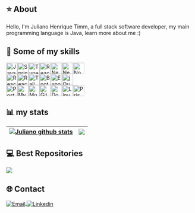 ## ⭐ About
Hello, I'm Juliano Henrique Timm, a full stack software developer, my main programming language is Java, learn more about me :)

## 👾 Some of my skills 
<div style="display: flex; flex-direction: row; justify-content: flex-center;">
  <img src="https://img.shields.io/badge/Java-414141?style=for-the-badge&logo=openjdk&logoColor=white" height="30" alt="Java" target="_blank" />
  <img src="https://img.shields.io/badge/-Spring Boot-414141?style=for-the-badge&logo=Spring&logoColor=white" height="30" alt="SpringBoot" target="_blank" />
  <img src="https://img.shields.io/badge/-TypeScript-414141?style=for-the-badge&logo=TypeScript&logoColor=white" height="30" alt="Typescript" target="_blank" />
  <img src="https://img.shields.io/badge/-React-414141?style=for-the-badge&logo=React&logoColor=white" height="30" alt="React" target="_blank" />
  <img src="https://img.shields.io/badge/-Next-414141?style=for-the-badge&logo=next.js&logoColor=white" height="30" alt="Next" target="_blank" />
  <img src="https://img.shields.io/badge/-Nest-414141?style=for-the-badge&logo=nestjs&logoColor=white" height="30" alt="Nest" target="_blank" />
  <img src="https://img.shields.io/badge/-Node-414141?style=for-the-badge&logo=node.js&logoColor=white" height="30" alt="Node" target="_blank" />
</div>

<div style="display: flex; flex-direction: row; justify-content: flex-center;">
  <img src="https://img.shields.io/badge/React Native-414141?style=for-the-badge&logo=react&logoColor=white" height="30" alt="React Native" target="_blank" />
  <img src="https://img.shields.io/badge/-React Query-414141?style=for-the-badge&logo=ReactQuery&logoColor=white" height="30" alt="React Query" target="_blank" />
  <img src="https://img.shields.io/badge/-Tailwind-414141?style=for-the-badge&logo=TailwindCSS&logoColor=white" height="30" alt="Tailwind" target="_blank" />
  <img src="https://img.shields.io/badge/-Bootstrap-414141?style=for-the-badge&logo=Bootstrap&logoColor=white" height="30" alt="Bootstrap" target="_blank" />
  <img src="https://img.shields.io/badge/-Expo-414141?style=for-the-badge&logo=Expo&logoColor=white" height="30" alt="Expo" target="_blank" />
  <img src="https://img.shields.io/badge/JQuery-414141?style=for-the-badge&logo=jquery&logoColor=white" height="30" alt="jQuery" target="_blank" />
</div>

<div style="display: flex; flex-direction: row; justify-content: flex-center;">
  <img src="https://img.shields.io/badge/-PostgreSql-414141?style=for-the-badge&logo=PostgreSQL&logoColor=white" height="30" alt="PostgreSQL" target="_blank" />
  <img src="https://img.shields.io/badge/-Mysql-414141?style=for-the-badge&logo=mysql&logoColor=white" height="30" alt="MySQL" target="_blank" />
  <img src="https://img.shields.io/badge/-MongoDb-414141?style=for-the-badge&logo=MongoDB&logoColor=white" height="30" alt="MongoDB" target="_blank" />
  <img src="https://img.shields.io/badge/-Git-414141?style=for-the-badge&logo=Git&logoColor=white" height="30" alt="Git" target="_blank" />
  <img src="https://img.shields.io/badge/-Docker-414141?style=for-the-badge&logo=Docker&logoColor=white" height="30" alt="Docker" target="_blank" />  
  <img src="https://img.shields.io/badge/-Linux-414141?style=for-the-badge&logo=linux&logoColor=white" height="30" alt="Linux" target="_blank" />  
  <img src="https://img.shields.io/badge/-Prisma-414141?style=for-the-badge&logo=Prisma&logoColor=white" height="30" alt="Prisma" target="_blank" />
</div>

## 📊 my stats 
| <a href="https://github.com/JulianoTimmHub/github-readme-stats"><img align="center" src="https://github-readme-stats.vercel.app/api?username=julianotimmhub&show_icons=true&include_all_commits=true&theme=merko&hide_border=true" alt="Juliano github stats" /></a> | <a href="https://github.com/JulianoTimmHub//github-readme-stats"><img align="center" src="https://github-readme-stats.vercel.app/api/top-langs/?username=julianotimmhub&layout=compact&theme=merko&hide_border=true" /></a> |
| ------------- | ------------- |

## 💻 Best Repositories

<a href="https://github.com/JulianoTimmHub/portfolio">
  <img align="center" src="https://github-readme-stats.vercel.app/api/pin/?username=julianotimmhub&repo=portfolio&theme=merko&hide_border=true" />
</a>

## 🌐 Contact
<a href="mailto:julianotimmtimm@gmail.com">
  <img align="center" src="https://img.shields.io/badge/Email-414141?style=for-the-badge&logo=gmail&logoColor=white" alt="Email" target="_blank" />
</a>
<a href="https://www.linkedin.com/in/juliano-henrique-timm/">
  <img align="center" src="https://img.shields.io/badge/Linkedin-414141?style=for-the-badge&logo=linkedin&logoColor=white" alt="Linkedin" target="_blank" />
</a>
